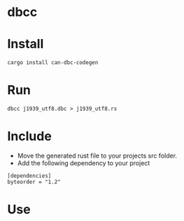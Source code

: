 # dbcc

# Install
```
cargo install can-dbc-codegen
```

# Run
```
dbcc j1939_utf8.dbc > j1939_utf8.rs
```

# Include
- Move the generated rust file to your projects src folder.
- Add the following dependency to your project
```
[dependencies]
byteorder = "1.2"
```

# Use
